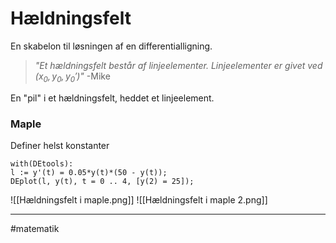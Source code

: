 # Hældningsfelt
En skabelon til løsningen af en differentialligning. 

>*"Et hældningsfelt består af linjeelementer. Linjeelementer er givet ved $(x_0,y_0,y_0')$"*
>\-Mike

En "pil" i et hældningsfelt, heddet et linjeelement.

### Maple

Definer helst konstanter

```maple
with(DEtools):
l := y'(t) = 0.05*y(t)*(50 - y(t));
DEplot(l, y(t), t = 0 .. 4, [y(2) = 25]);

```

![[Hældningsfelt i maple.png]]
![[Hældningsfelt i maple 2.png]]

---
#matematik 